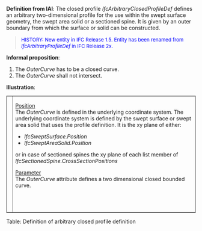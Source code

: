 **Definition
from IAI**: The closed profile _IfcArbitraryClosedProfileDef_ defines an arbitrary two-dimensional profile for the use within the swept surface geometry, the swept area solid or a sectioned spine. It is given by an outer boundary from which the surface or solid can be constructed.

> <font color="#0000ff" size="-1">HISTORY: New entity
in IFC Release 1.5. Entity has been renamed from <span style="font-style: italic;">IfcArbitraryProfileDef</span>
in IFC Release 2x.</font>

**Informal
proposition**:

1. The _OuterCurve_ has to be a closed curve.
2. The _OuterCurve_ shall not intersect.

**Illustration**:

<table style="width: 100%;" border="1" cellpadding="2" cellspacing="2" frame="border">
  <tbody>
    <tr>
      <td align="left" valign="top" width="420"><a href="drawings/IfcArbitraryProfileDef-Layout1.dwf"><img src="figures/IfcArbitraryProfileDef-Layout1.gif" alt="arbitrary profile without boundaries" border="0" height="300" width="400"></a></td>
      <td style="width: 100%; vertical-align: top; text-align: left;">
      <p><u>Position</u>
      <br>
The <i>OuterCurve</i>
is defined in the underlying coordinate system. The underlying
coordinate system is defined by the swept surface or swept area solid
that uses the profile definition. It is the xy plane of either:</p>
      <ul>
        <li style="font-style: italic;">IfcSweptSurface.Position</li>
        <li style="font-style: italic;">IfcSweptAreaSolid.Position</li>
      </ul>
or in case of sectioned spines the xy plane of each list member of <span style="font-style: italic;">IfcSectionedSpine.CrossSectionPositions</span>
      <p><u>Parameter</u>
      <br>
The <i>OuterCurve</i>
attribute defines a two dimensional closed bounded curve.</p>
      </td>
    </tr>
  </tbody>
</table>

Table: Definition of arbitrary closed profile definition